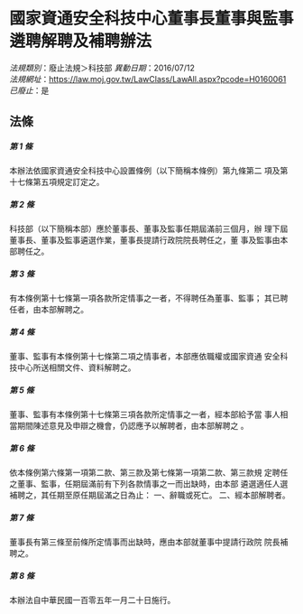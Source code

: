# 國家資通安全科技中心董事長董事與監事遴聘解聘及補聘辦法

*法規類別*：廢止法規＞科技部
*異動日期*：2016/07/12  
*法規網址*：https://law.moj.gov.tw/LawClass/LawAll.aspx?pcode=H0160061
*已廢止*：是


## 法條
##### 第 1 條
本辦法依國家資通安全科技中心設置條例（以下簡稱本條例）第九條第二
項及第十七條第五項規定訂定之。

##### 第 2 條
科技部（以下簡稱本部）應於董事長、董事及監事任期屆滿前三個月，辦
理下屆董事長、董事及監事遴選作業，董事長提請行政院院長聘任之，董
事及監事由本部聘任之。

##### 第 3 條
有本條例第十七條第一項各款所定情事之一者，不得聘任為董事、監事；
其已聘任者，由本部解聘之。

##### 第 4 條
董事、監事有本條例第十七條第二項之情事者，本部應依職權或國家資通
安全科技中心所送相關文件、資料解聘之。

##### 第 5 條
董事、監事有本條例第十七條第三項各款所定情事之一者，經本部給予當
事人相當期間陳述意見及申辯之機會，仍認應予以解聘者，由本部解聘之
。

##### 第 6 條
依本條例第六條第一項第二款、第三款及第七條第一項第二款、第三款規
定聘任之董事、監事，任期屆滿前有下列各款情事之一而出缺時，由本部
遴選適任人選補聘之，其任期至原任期屆滿之日為止：
一、辭職或死亡。
二、經本部解聘者。

##### 第 7 條
董事長有第三條至前條所定情事而出缺時，應由本部就董事中提請行政院
院長補聘之。

##### 第 8 條
本辦法自中華民國一百零五年一月二十日施行。


